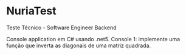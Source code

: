 # NuriaTest

Teste Técnico - Software Engineer Backend

Console application em C# usando .net5.
Console 1: implemente uma função que inverta as diagonais de uma matriz
quadrada.
